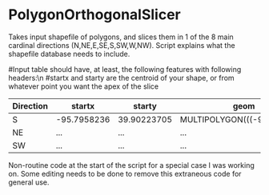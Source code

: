 # PolygonOrthogonalSlicer
Takes input shapefile of polygons, and slices them in 1 of the 8 main cardinal directions (N,NE,E,SE,S,SW,W,NW). Script explains what the shapefile database needs to include. 

#Input table should have, at least, the following features with following headers:\n
#startx and starty are the centroid of your shape, or from whatever point you want the apex of the slice
<table>
<thead>
<tr>
<th>Direction</th>
<th>   startx  </th>
<th>   starty  </th>
<th>   geom
</tr>
</thead>
<tbody>
<tr>
<td>   S     </td>
<td>-95.7958236</td>
<td>39.90223705</td>
<td>MULTIPOLYGON(((-95.787895...</td>
</tr>
<tr>
<td>   NE    </td>
<td>   ...     </td>
<td>   ...     </td>
<td>   ...     </td>
</tr>
<tr>
<td>   SW    </td>   
<td>   ...     </td>
<td>   ...     </td>
<td>   ...     </td>
</tr>
</tbody>
</table>


Non-routine code at the start of the script for a special case I was working on. Some editing needs to be done to remove this extraneous code for general use.
